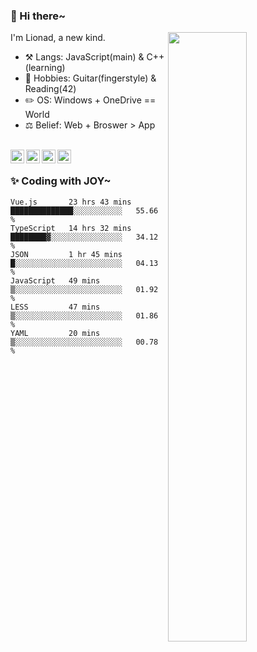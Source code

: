 ### 👋 Hi there~

[<img align="right" width="50%" src="https://github-readme-stats.vercel.app/api?username=Lionad-Morotar&show_icons=true">](https://metrics.lecoq.io/Lionad-Morotar?template=classic)

I'm Lionad, a new kind.

- ⚒️ Langs: JavaScript(main) & C++(learning)
- 🎨 Hobbies: Guitar(fingerstyle) & Reading(42)
- ✏️ OS: Windows + OneDrive == World
- ⚖️ Belief: Web + Broswer > App

<br />

<a href="https://www.lionad.art">
  <img align="left" alt="lionad-art" width="22px" src="https://cdn.jsdelivr.net/npm/simple-icons@3.1.0/icons/wordpress.svg" />
</a>
<a href="#1806234223">
  <img align="left" alt="1806234223" width="22px" src="https://cdn.jsdelivr.net/npm/simple-icons@3.1.0/icons/tencentqq.svg" />
</a>
<a href="https://www.zhihu.com/people/Lionad">
  <img align="left" alt="132yse" width="22px" src="https://cdn.jsdelivr.net/npm/simple-icons@3.1.0/icons/zhihu.svg" />
</a>
<a href="https://github.com/Lionad-Morotar">
  <img align="left" alt="yisar" width="22px" src="https://cdn.jsdelivr.net/npm/simple-icons@3.1.0/icons/github.svg" />
</a>

<br />

### ✨ Coding with JOY~

<!--START_SECTION:waka-->

```text
Vue.js       23 hrs 43 mins  ██████████████░░░░░░░░░░░   55.66 %
TypeScript   14 hrs 32 mins  ████████▓░░░░░░░░░░░░░░░░   34.12 %
JSON         1 hr 45 mins    █░░░░░░░░░░░░░░░░░░░░░░░░   04.13 %
JavaScript   49 mins         ▒░░░░░░░░░░░░░░░░░░░░░░░░   01.92 %
LESS         47 mins         ▒░░░░░░░░░░░░░░░░░░░░░░░░   01.86 %
YAML         20 mins         ▒░░░░░░░░░░░░░░░░░░░░░░░░   00.78 %
```

<!--END_SECTION:waka-->

